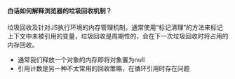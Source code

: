 #### 白话如何解释浏览器的垃圾回收机制？

垃圾回收及针对JS执行环境的内存管理机制，通常使用“标记清理”的方法来标记上下文中未被引用的变量，垃圾回收是周期性的，会在下一次垃圾回收时将占用的内存回收。

- 通常我们释放一个对象的内存即将对象置为null
- 引用计数是另一种不太常用的回收策略，在循环引用时存在问题
